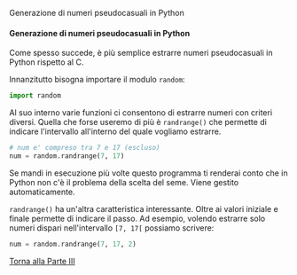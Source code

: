 Generazione di numeri pseudocasuali in Python

#### Generazione di numeri pseudocasuali in Python

Come spesso succede, è più semplice estrarre numeri pseudocasuali in Python
rispetto al C.

Innanzitutto bisogna importare il modulo `random`:

```py
import random
```

Al suo interno varie funzioni ci consentono di estrarre numeri con criteri diversi.
Quella che forse useremo di più è `randrange()` che permette di indicare
l'intervallo all'interno del quale vogliamo estrarre.

```py
# num e' compreso tra 7 e 17 (escluso)
num = random.randrange(7, 17)
```

Se mandi in esecuzione più volte questo programma ti renderai conto
che in Python non c'è il problema della scelta del seme. Viene gestito
automaticamente.

`randrange()` ha un'altra caratteristica interessante. Oltre ai valori iniziale
e finale permette di indicare il passo. Ad esempio, volendo estrarre solo numeri
dispari nell'intervallo `[7, 17[` possiamo scrivere:

```py
num = random.randrange(7, 17, 2)
```

<a href="/activities/3">Torna alla Parte III</a>
